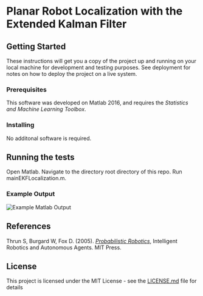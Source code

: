 # Planar Robot Localization with the Extended Kalman Filter

## Getting Started

These instructions will get you a copy of the project up and running on your local machine for development and testing purposes. See deployment for notes on how to deploy the project on a live system.

### Prerequisites

This software was developed on Matlab 2016, and requires the *Statistics and Machine Learning Toolbox*.

### Installing
No additonal software is required.

## Running the tests

Open Matlab. 
Navigate to the directory root directory of this repo. 
Run mainEKFLocalization.m.

### Example Output
![Example Matlab Output](/Figures/EKFLocalizationSample.png)

## References
Thrun S, Burgard W, Fox D. (2005). [*Probabilistic Robotics*](http://www.probabilistic-robotics.org/), Intelligent Robotics and Autonomous Agents. MIT Press.

## License

This project is licensed under the MIT License - see the [LICENSE.md](LICENSE.md) file for details


